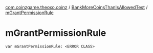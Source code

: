 [com.coinzgame.theoxo.coinz](../index.md) / [BankMoreCoinsThanIsAllowedTest](index.md) / [mGrantPermissionRule](.)

# mGrantPermissionRule

`var mGrantPermissionRule: <ERROR CLASS>`
